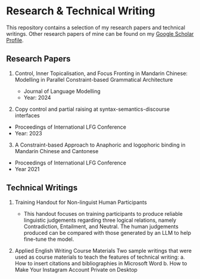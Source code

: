# Research & Technical Writing
This repository contains a selection of my research papers and technical writings. Other research papers of mine can be found on my [Google Scholar Profile](https://scholar.google.com/citations?user=51BdeosAAAAJ&hl=zh-TW). 

## Research Papers
1. Control, Inner Topicalisation, and Focus Fronting in Mandarin Chinese: Modelling in Parallel Constraint-based Grammatical Architecture
   - Journal of Language Modelling
   - Year: 2024
   
2.  Copy control and partial raising at syntax-semantics-discourse interfaces
   - Proceedings of International LFG Conference
   - Year: 2023
     
3.  A Constraint-based Approach to Anaphoric and logophoric binding in Mandarin Chinese and Cantonese
   - Proceedings of International LFG Conference
   - Year 2021

## Technical Writings
1. Training Handout for Non-linguist Human Participants
   - This handout focuses on training participants to produce reliable linguistic judgements regarding three logical relations, namely Contradiction, Entailment, and Neutral. The human judgements produced can be compared with those generated by an LLM to help fine-tune the model.
     
3. Applied English Writing Course Materials
   Two sample writings that were used as course materials to teach the features of technical writing:
   a. How to insert citations and bibliographies in Microsoft Word
   b. How to Make Your Instagram Account Private on Desktop
